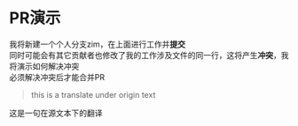 # PR演示
我将新建一个个人分支zim，在上面进行工作并**提交**\
同时可能会有其它贡献者也修改了我的工作涉及文件的同一行，这将产生**冲突**，我将演示如何解决冲突\
必须解决冲突后才能合并PR

> this is a translate under origin text

这是一句在源文本下的翻译

